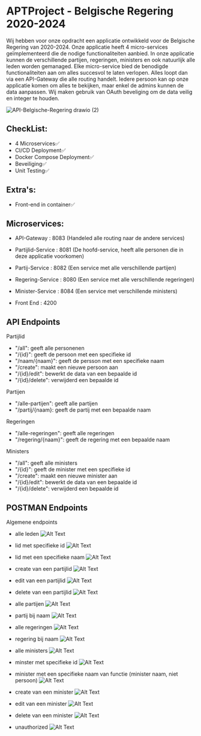 # APTProject - Belgische Regering 2020-2024

Wij hebben voor onze opdracht een applicatie ontwikkeld voor de Belgische Regering van 2020-2024. Onze applicatie heeft 4 micro-services geïmplementeerd die de nodige functionaliteiten aanbied. In onze applicatie kunnen de verschillende partijen, regeringen, ministers en ook natuurlijk alle leden worden gemanaged. Elke micro-service bied de benodigde functionaliteiten aan om alles succesvol te laten verlopen. Alles loopt dan via een API-Gateway die alle routing handelt. Iedere persoon kan op onze applicatie komen om alles te bekijken, maar enkel de admins kunnen de data aanpassen. Wij maken gebruik van OAuth beveliging om de data veilig en integer te houden.

![API-Belgische-Regering drawio (2)](https://github.com/user-attachments/assets/56da6fa9-d002-47f6-8600-2db6da746b37)

## CheckList:
- 4 Microservices✅
- CI/CD Deployment✅
- Docker Compose Deployment✅
- Beveiliging✅
- Unit Testing✅

## Extra's:
- Front-end in container✅

## Microservices:
- API-Gateway : 8083 (Handeled alle routing naar de andere services)
- Partijlid-Service : 8081 (De hoofd-service, heeft alle personen die in deze applicatie voorkomen)
- Partij-Service : 8082 (Een service met alle verschillende partijen)
- Regering-Service : 8080 (Een service met alle verschillende regeringen)
- Minister-Service : 8084 (Een service met verschillende ministers)

- Front End : 4200

## API Endpoints
Partijlid
- "/all": geeft alle personenen
- "/{id}": geeft de persoon met een specifieke id
- "/naam/{naam}": geeft de persson met een specifieke naam
- "/create": maakt een nieuwe persoon aan
- "/{id}/edit": bewerkt de data van een bepaalde id
- "/{id}/delete": verwijderd een bepaalde id

Partijen
- "/alle-partijen": geeft alle partijen
- "/partij/{naam}: geeft de partij met een bepaalde naam

Regeringen
- "/alle-regeringen": geeft alle regeringen
- "/regering/{naam}": geeft de regering met een bepaalde naam

Ministers
- "/all": geeft alle ministers
- "/{id}": geeft de minister met een specifieke id
- "/create": maakt een nieuwe minister aan
- "/{id}/edit": bewerkt de data van een bepaalde id
- "/{id}/delete": verwijderd een bepaalde id

## POSTMAN Endpoints
Algemene endpoints

- alle leden
![Alt Text](Images/Alle-Leden.png)

- lid met specifieke id
![Alt Text](Images/LidId.png)

- lid met een specifieke naam
![Alt Text](Images/PartijlidNaam.png)

- create van een partijlid
![Alt Text](Images/CreatingLid.png)

- edit van een partijlid
![Alt Text](Images/EditLid.png)

- delete van een partijlid
![Alt Text](Images/DeleteLid.png)

- alle partijen
![Alt Text](Images/Alle-Partijen.png)

- partij bij naam
![Alt Text](Images/PartijNaam.png)

- alle regeringen
![Alt Text](Images/Alle-Regeringen.png)

- regering bij naam
![Alt Text](Images/RegeringNaam.png)

- alle ministers
![Alt Text](Images/Alle-Ministers.png)

- minster met specifieke id
![Alt Text](Images/MinisterId.png)

- minister met een specifieke naam van functie (minister naam, niet persoon)
![Alt Text](Images/MinisterNaam.png)

- create van een minister
![Alt Text](Images/MinisterCreate.png)

- edit van een minister
![Alt Text](Images/MinisterEdit.png)

- delete van een minister
![Alt Text](Images/MinisterDelete.png)

- unauthorized
![Alt Text](Images/Unauthorized.png)
